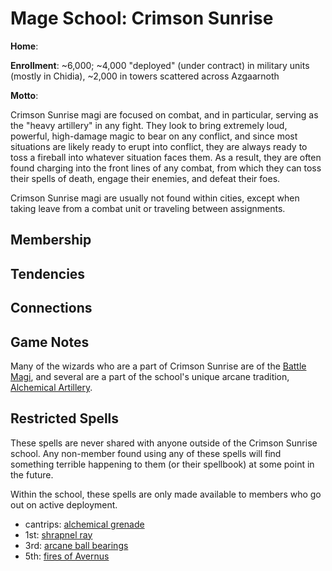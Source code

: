 # Mage School: Crimson Sunrise
**Home**: 

**Enrollment**: ~6,000; ~4,000 "deployed" (under contract) in military units (mostly in Chidia), ~2,000 in towers scattered across Azgaarnoth 

**Motto**: 

Crimson Sunrise magi are focused on combat, and in particular, serving as the "heavy artillery" in any fight. They look to bring extremely loud, powerful, high-damage magic to bear on any conflict, and since most situations are likely ready to erupt into conflict, they are always ready to toss a fireball into whatever situation faces them. As a result, they are often found charging into the front lines of any combat, from which they can toss their spells of death, engage their enemies, and defeat their foes.

Crimson Sunrise magi are usually not found within cities, except when taking leave from a combat unit or traveling between assignments.

## Membership

## Tendencies

## Connections

## Game Notes
Many of the wizards who are a part of Crimson Sunrise are of the [Battle Magi](../../Classes/Wizard/BattleMagi.md), and several are a part of the school's unique arcane tradition, [Alchemical Artillery](../../Classes/Wizard/Artillerist.md).

## Restricted Spells
These spells are never shared with anyone outside of the Crimson Sunrise school. Any non-member found using any of these spells will find something terrible happening to them (or their spellbook) at some point in the future.

Within the school, these spells are only made available to members who go out on active deployment.

* cantrips: [alchemical grenade](../../Magic/Spells/alchemical-grenade.md)
* 1st: [shrapnel ray](../../Magic/Spells/shrapnel-ray.md)
* 3rd: [arcane ball bearings](../../Magic/Spells/arcane-ball-bearings.md)
* 5th: [fires of Avernus](../../Magic/Spells/fires-of-Avernus.md)
